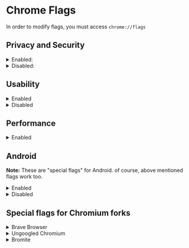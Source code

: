 
# Chrome Flags
In order to modify flags, you must access `chrome://flags`

## Privacy and Security

<details><summary>Enabled:</summary><p>

* #block-insecure-private-network-requests
* #clear-cross-browsing-context-group-main-frame-name
* #disallow-doc-written-script-loads
* #dns-httpssvc
* #enable-browsing-data-lifetime-manager
* #enable-web-bluetooth-new-permissions-backend
	* Go to chrome://settings/content/bluetoothDevices and disable the permission
	* On Android, Go to Settings → Site Settings → Bluetooth → Disable the permission
* #force-effective-connection-type - **Slow 2G**
* #freeze-user-agent
* #heavy-ad-privacy-mitigations
* #http-cache-partitioning
* #isolate-origins
* #isolation-by-default
	* Breaks captchas and DevTools
* #legacy-tls-enforced
* #mixed-forms-disable-autofill
* #mixed-forms-interstitial
* #omnibox-default-typed-navigations-to-https
* #post-quantum-cecpq2
* #schemeful-same-site
* #strict-origin-isolation
</p></details>

<details><summary>Disabled:</summary><p>

* #allow-sync-xhr-in-page-dismissal
* #cast-media-route-provider
* #compute-pressure
* #enable-first-party-sets
* #enable-generic-sensor-extra-classes
* #enable-quic
	* QUIC: See here why you should keep it disabled:
		> https://www.ghacks.net/2020/07/01/how-to-enable-http-3-support-in-firefox/#comment-4467237
		> https://www.reddit.com/r/uBlockOrigin/comments/66k0eh/psa_disable_quic_in_your_chromiumbased_browser/
		> https://brave.com/quic-in-the-wild/
		> https://www.fastvue.co/fastvue/blog/googles-quic-protocols-security-and-reporting-implications/
	* If you really have a slow internet and you prefer speed over security, keep it Enabled.
* #enable-sxg-prefetch-cache-for-navigations
* #enable-sxg-subresource-prefetching
* #enable-webrtc-remote-event-log
* #enable-winrt-geolocation-implementation
	* You might need to enable it for Maps
* #enterprise-realtime-extension-request
* #file-handling-api
* #font-access
* #font-access-persistent
* #form-controls-dark-mode
* #happiness-tracking-surveys-for-desktop-demo
* #happiness-tracking-surveys-for-desktop-privacy-sandbox
* #happiness-tracking-surveys-for-desktop-settings
* #happiness-tracking-surveys-for-desktop-settings-privacy
* #hardware-media-key-handling
* #load-media-router-component-extension
* #privacy-sandbox-settings
* #safe-browsing-real-time-url-lookup-enterprise-ga-endpoint
* #safety-check-chrome-cleaner-child
* #show-autofill-type-predictions
* #trust-tokens
* #use-first-party-set
* #use-multilogin-endpoint
* #web-bundles
* #web-share
* #webid
</p></details>

## Usability

<details><summary>Enabled</summary><p>

* #content-settings-redesign
* #enable-force-dark
	* Personal preference
* #enable-new-profile-picker
* #enable-reader-mode
* #global-media-controls-cast-start-stop
* #global-media-controls-modern-ui
* #global-media-controls-overlay-controls
* #global-media-controls-picture-in-picture
* #global-media-controls-seamless-transfer
* #privacy-advisor
* #read-later
* #scrollable-tabstrip
* #tab-groups-auto-create
* #tab-groups-collapse
</p></details>

<details><summary>Disabled</summary><p>

* #in-product-help-demo-mode-choice
* #media-router-cast-allow-all-ips
* #ntp-cache-one-google-bar
* #passwords-account-storage
* #passwords-account-storage-iph
* #raw-clipboard
* #smooth-scrolling
	* Personal preference
* #sms-receiver-cross-device
* #username-first-flow
</p></details>

## Performance

<details><summary>Enabled</summary><p>

* #back-forward-cache - **Enabled force caching all pages (experimntal)**
* #calculate-native-win-occlusion
* #enable-lite-video
* #enable-parallel-downloading
* #enable-skia-renderer
* #enable-webassembly-lazy-compilation
* #intensive-wake-up-throttling - **Enabled** (10 sec can be used, as well)
* #lite-video-force-override-decision
* #overlay-strategies - **Occluded and unoccluded buffers (single-fullscreen,single-on-top,underlay)**
* #turn-off-streaming-media-caching-always
* #turn-off-streaming-media-caching-on-battery

**These flags are not intented for every device, but worth testing**
* #enable-accelerated-video-decode
	* Enabled by default on Windows (probably on MacOS, too), yet not on Linux.
	* Use ``chrome://media-iternals`` to verify if you are actually getting hardware accelerated video decoding or not. [Read more](https://old.reddit.com/r/linux/comments/k5s4n5/google_chrome_v88_got_hardwareaccelerated/gehwpak/)
* #enable-gpu-rasterization
* #enable-zero-copy
* #ignore-gpu-blocklist
* #use-angle
	* According to the flag's description, using the OpenGL driver as the graphics backend may result in higher performance
	* D3D11 is used by default; D3D12 may improve performance if you are using Windows 10 1709 or newer.
</p></details>

## Android
**Note:** These are "special flags" for Android. of course, above mentioned flags work too.

<details><summary>Enabled</summary><p>

* #actionable-content-settings - **Enabled**
* #download-auto-resumption-native - **Enabled**
* #enable-instant-start - **Enabled**
* #enable-site-isolation-for-password-sites - **Enabled**
* #enable-site-per-process - **Enabled**
* #enable-tab-groups-ui-improvments - **Enabled**
* #omnibox-most-visited-tiles - **Enabled**
* #page-info-discoverability - **Enabled**
* #page-info-version-2 - **Enabled**
* #privacy-reordered-android - **Enabled**
* #tabbed-app-overflow-menu-icons - **Enabled**
	* If you don't like new icons in menu, you can keep this flag disabled. `#tabbed-app-overflow-menu-regroup` and `#tabbed-app-overflow-menu-three-button-actionbar` won't have any effect.
* #tabbed-app-overflow-menu-regroup - **Enabled**
* #tabbed-app-overflow-menu-three-button-actionbar - **Enabled (three button with action chip view)**
* #omnibox-native-voice-suggestions-provider - **Disabled**
</p></details>

<details><summary>Disabled</summary><p>

* #contextual-search-longpress-resolve - **Disabled**
* #related-searches - **Disabled**
* #toolbar-iph-android - **Disabled**
* #xsurface-metrics-reporting - **Disabled**
</p></details>

## Special flags for Chromium forks

<details><summary>Brave Browser</summary><p>

* #brave-adblock-cosmetic-filtering - **Enabled**
* #brave-adblock-cosmetic-filtering-native - **Enabled**
* #brave-adblock-csp-rules - **Enabled**
* #brave-domain-block - **Enabled**
* #brave-ephemeral-storage - **Enabled**
* #brave-ephemeral-storage-keep-alive - **Enabled**
* #brave-extension-network-blocking - **Enabled**
* #brave-permission-lifetime - **Enabled**
* #brave-speedreader - **Enabled**
* #sidebar - **Enabled**
</p></details>

<details><summary>Ungoogled Chromium</summary><p>

* #extension-mime-request-handling - **Always prompt for install**
* #fingerprinting-canvas-image-data-noise - **Enabled**
* #fingerprinting-canvas-measuretext-noise - **Enabled**
* #fingerprinting-client-rects-noise - **Enabled**
</p></details>

<details><summary>Bromite</summary><p>

* #disable-webgl - Disabled
	* It should be enabled to actually disable WebGL, but it's a bug in Bromite.
* #num-raster-threads - 4
</p></details>

